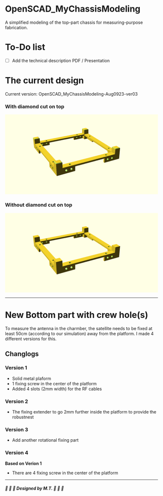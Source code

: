 # OpenSCAD_MyChassisModeling
A simplified modeling of the top-part chassis for measuring-purpose fabrication.

# To-Do list

- [ ] Add the technical description PDF / Presentation

# The current design

Current version: OpenSCAD_MyChassisModeling-Aug0923-ver03

### With diamond cut on top

![Rendered with diamond cut on top](render_3d_models/OpenSCAD_MyChassisModeling-Aug0923-ver03_diamondcut.png)

### Without diamond cut on top

![Rendered with NO diamond cut on top](render_3d_models/OpenSCAD_MyChassisModeling-Aug0923-ver03_nodiamondcut.png)

---

# New Bottom part with crew hole(s)

To measure the antenna in the charmber, the satellite needs to be fixed at least 50cm (according to our simulation) away from the platform. I made 4 different versions for this.

## Changlogs

### Version 1

- Solid metal plaform
- 1 fixing screw in the center of the platform
- Added 4 slots (2mm width) for the RF cables

### Version 2

- The fixing extender to go 2mm further inside the platform to provide the robustnest

### Version 3

- Add another rotational fixing part

### Version 4

**Based on Verion 1**

- There are 4 fixing screw in the center of the platform

---

##### :satellite: :space_invader: :beer: Designed by M.T. :satellite: :space_invader: :beer:
